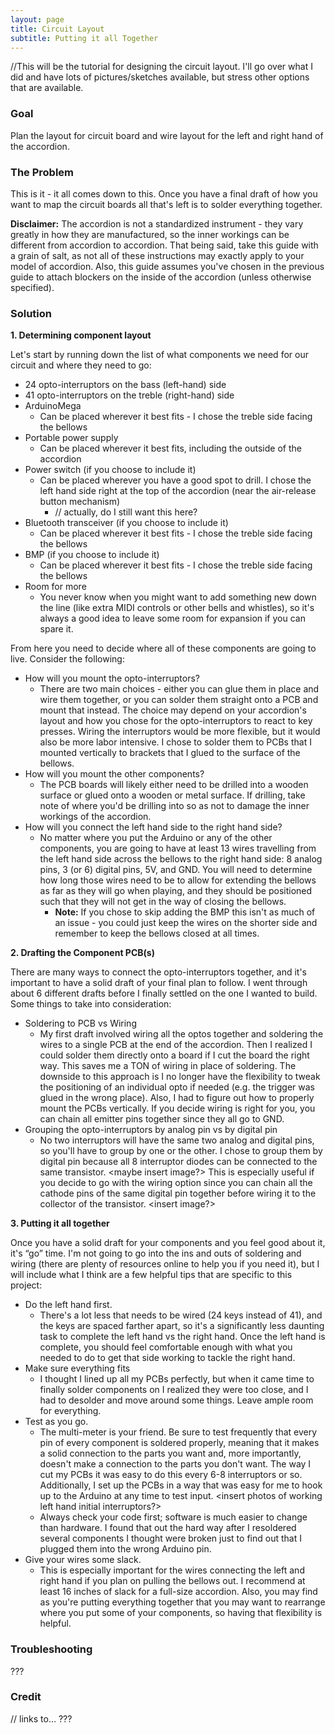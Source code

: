 ```yaml
---
layout: page
title: Circuit Layout
subtitle: Putting it all Together
---
```


//This will be the tutorial for designing the circuit layout.  I'll go over what I did and have lots of pictures/sketches available, but stress other options that are available.

### Goal

Plan the layout for circuit board and wire layout for the left and right hand of the accordion.

### The Problem

This is it - it all comes down to this.  Once you have a final draft of how you want to map the circuit boards all that's left is to solder everything together.

**Disclaimer:** The accordion is not a standardized instrument - they vary greatly in how they are manufactured, so the inner workings can be different from accordion to accordion.  That being said, take this guide with a grain of salt, as not all of these instructions may exactly apply to your model of accordion.  Also, this guide assumes you've chosen in the previous guide to attach blockers on the inside of the accordion (unless otherwise specified).

### Solution

**1. Determining component layout**

Let's start by running down the list of what components we need for our circuit and where they need to go:

- 24 opto-interruptors on the bass (left-hand) side
- 41 opto-interruptors on the treble (right-hand) side
- ArduinoMega
    - Can be placed wherever it best fits - I chose the treble side facing the bellows
- Portable power supply
    - Can be placed wherever it best fits, including the outside of the accordion
- Power switch (if you choose to include it)
    - Can be placed wherever you have a good spot to drill. I chose the left hand side right at the top of the accordion (near the air-release button mechanism)
        - // actually, do I still want this here?
- Bluetooth transceiver (if you choose to include it)
    - Can be placed wherever it best fits - I chose the treble side facing the bellows
- BMP (if you choose to include it)
    - Can be placed wherever it best fits - I chose the treble side facing the bellows
- Room for more
    - You never know when you might want to add something new down the line (like extra MIDI controls or other bells and whistles), so it's always a good idea to leave some room for expansion if you can spare it.

From here you need to decide where all of these components are going to live.  Consider the following:

- How will you mount the opto-interruptors?
    - There are two main choices - either you can glue them in place and wire them together, or you can solder them straight onto a PCB and mount that instead.  The choice may depend on your accordion's layout and how you chose for the opto-interruptors to react to key presses.  Wiring the interruptors would be more flexible, but it would also be more labor intensive.  I chose to solder them to PCBs that I mounted vertically to brackets that I glued to the surface of the bellows. <insert image here>
- How will you mount the other components?
    - The PCB boards will likely either need to be drilled into a wooden surface or glued onto a wooden or metal surface.  If drilling, take note of where you'd be drilling into so as not to damage the inner workings of the accordion.
- How will you connect the left hand side to the right hand side?
    - No matter where you put the Arduino or any of the other components, you are going to have at least 13 wires travelling from the left hand side across the bellows to the right hand side: 8 analog pins, 3 (or 6) digital pins, 5V, and GND.  You will need to determine how long those wires need to be to allow for extending the bellows as far as they will go when playing, and they should be positioned such that they will not get in the way of closing the bellows.
        - **Note:** If you chose to skip adding the BMP this isn't as much of an issue - you could just keep the wires on the shorter side and remember to keep the bellows closed at all times.

**2. Drafting the Component PCB(s)**

There are many ways to connect the opto-interruptors together, and it's important to have a solid draft of your final plan to follow.  I went through about 6 different drafts before I finally settled on the one I wanted to build.  Some things to take into consideration:

- Soldering to PCB vs Wiring
    - My first draft involved wiring all the optos together and soldering the wires to a single PCB at the end of the accordion. <insert hand-drawn image>  Then I realized I could solder them directly onto a board if I cut the board the right way. <insert image of cut board with optos>  This saves me a TON of wiring in place of soldering.  The downside to this approach is I no longer have the flexibility to tweak the positioning of an individual opto if needed (e.g. the trigger was glued in the wrong place).  Also, I had to figure out how to properly mount the PCBs vertically.  If you decide wiring is right for you, you can chain all emitter pins together since they all go to GND.
- Grouping the opto-interruptors by analog pin vs by digital pin
    - No two interruptors will have the same two analog and digital pins, so you'll have to group by one or the other.  I chose to group them by digital pin because all 8 interruptor diodes can be connected to the same transistor. <maybe insert image?>  This is especially useful if you decide to go with the wiring option since you can chain all the cathode pins of the same digital pin together before wiring it to the collector of the transistor. <insert image?>

**3. Putting it all together**

Once you have a solid draft for your components and you feel good about it, it's “go” time.  I'm not going to go into the ins and outs of soldering and wiring (there are plenty of resources online to help you if you need it), but I will include what I think are a few helpful tips that are specific to this project:

- Do the left hand first.
    - There's a lot less that needs to be wired (24 keys instead of 41), and the keys are spaced farther apart, so it's a significantly less daunting task to complete the left hand vs the right hand.  Once the left hand is complete, you should feel comfortable enough with what you needed to do to get that side working to tackle the right hand.
- Make sure everything fits
    - I thought I lined up all my PCBs perfectly, but when it came time to finally solder components on I realized they were too close, and I had to desolder and move around some things.  Leave ample room for everything.
- Test as you go.
    - The multi-meter is your friend.  Be sure to test frequently that every pin of every component is soldered properly, meaning that it makes a solid connection to the parts you want and, more importantly, doesn't make a connection to the parts you don't want.  The way I cut my PCBs it was easy to do this every 6-8 interruptors or so.  Additionally, I set up the PCBs in a way that was easy for me to hook up to the Arduino at any time to test input. <insert photos of working left hand initial interruptors?>
    - Always check your code first; software is much easier to change than hardware.  I found that out the hard way after I resoldered several components I thought were broken just to find out that I plugged them into the wrong Arduino pin.
- Give your wires some slack.
    - This is especially important for the wires connecting the left and right hand if you plan on pulling the bellows out.  I recommend at least 16 inches of slack for a full-size accordion.  Also, you may find as you're putting everything together that you may want to rearrange where you put some of your components, so having that flexibility is helpful.

### Troubleshooting

???

### Credit

// links to… ???
